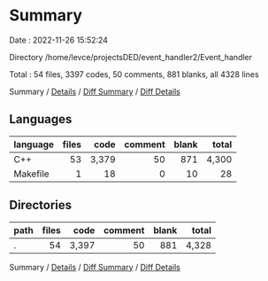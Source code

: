 # Summary

Date : 2022-11-26 15:52:24

Directory /home/levce/projectsDED/event_handler2/Event_handler

Total : 54 files,  3397 codes, 50 comments, 881 blanks, all 4328 lines

Summary / [Details](details.md) / [Diff Summary](diff.md) / [Diff Details](diff-details.md)

## Languages
| language | files | code | comment | blank | total |
| :--- | ---: | ---: | ---: | ---: | ---: |
| C++ | 53 | 3,379 | 50 | 871 | 4,300 |
| Makefile | 1 | 18 | 0 | 10 | 28 |

## Directories
| path | files | code | comment | blank | total |
| :--- | ---: | ---: | ---: | ---: | ---: |
| . | 54 | 3,397 | 50 | 881 | 4,328 |

Summary / [Details](details.md) / [Diff Summary](diff.md) / [Diff Details](diff-details.md)